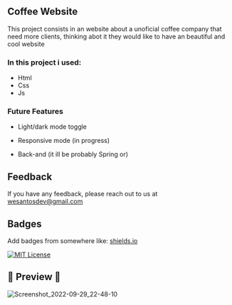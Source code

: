 
## Coffee Website

This project consists in an website about a unoficial coffee company that need more clients, thinking abot it they would like to have an beautiful and cool website


### In this project i used:

- Html
- Css
- Js

### Future Features

- Light/dark mode toggle
- Responsive mode (in progress)

- Back-and (it ill be probably Spring or)

## Feedback

If you have any feedback, please reach out to us at wesantosdev@gmail.com

## Badges

Add badges from somewhere like: [shields.io](https://shields.io/)

[![MIT License](https://img.shields.io/badge/License-MIT-green.svg)](https://choosealicense.com/licenses/mit/)

## 👀 Preview 👀
 
![Screenshot_2022-09-29_22-48-10](https://user-images.githubusercontent.com/82295321/193174058-4c945d29-0926-4d9d-b50f-1ae1be766936.png)

